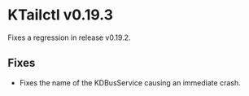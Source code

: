 # KTailctl v0.19.3

Fixes a regression in release v0.19.2.

## Fixes

- Fixes the name of the KDBusService causing an immediate crash.

